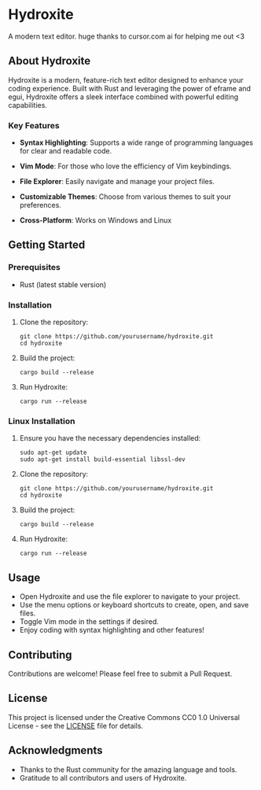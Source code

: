 # Hydroxite
A modern text editor.
huge thanks to cursor.com ai for helping me out <3

## About Hydroxite

Hydroxite is a modern, feature-rich text editor designed to enhance your coding experience. Built with Rust and leveraging the power of eframe and egui, Hydroxite offers a sleek interface combined with powerful editing capabilities.

### Key Features

- **Syntax Highlighting**: Supports a wide range of programming languages for clear and readable code.
- **Vim Mode**: For those who love the efficiency of Vim keybindings.
- **File Explorer**: Easily navigate and manage your project files.
- **Customizable Themes**: Choose from various themes to suit your preferences.

- **Cross-Platform**: Works on Windows and Linux

## Getting Started

### Prerequisites

- Rust (latest stable version)

### Installation

1. Clone the repository:
   ```
   git clone https://github.com/yourusername/hydroxite.git
   cd hydroxite
   ```

2. Build the project:
   ```
   cargo build --release
   ```

3. Run Hydroxite:
   ```
   cargo run --release
   ```

### Linux Installation

1. Ensure you have the necessary dependencies installed:
   ```
   sudo apt-get update
   sudo apt-get install build-essential libssl-dev
   ```

2. Clone the repository:
   ```
   git clone https://github.com/yourusername/hydroxite.git
   cd hydroxite
   ```

3. Build the project:
   ```
   cargo build --release
   ```

4. Run Hydroxite:
   ```
   cargo run --release
   ```

## Usage

- Open Hydroxite and use the file explorer to navigate to your project.
- Use the menu options or keyboard shortcuts to create, open, and save files.
- Toggle Vim mode in the settings if desired.
- Enjoy coding with syntax highlighting and other features!

## Contributing

Contributions are welcome! Please feel free to submit a Pull Request.

## License

This project is licensed under the Creative Commons CC0 1.0 Universal License - see the [LICENSE](LICENSE) file for details.

## Acknowledgments

- Thanks to the Rust community for the amazing language and tools.
- Gratitude to all contributors and users of Hydroxite.

